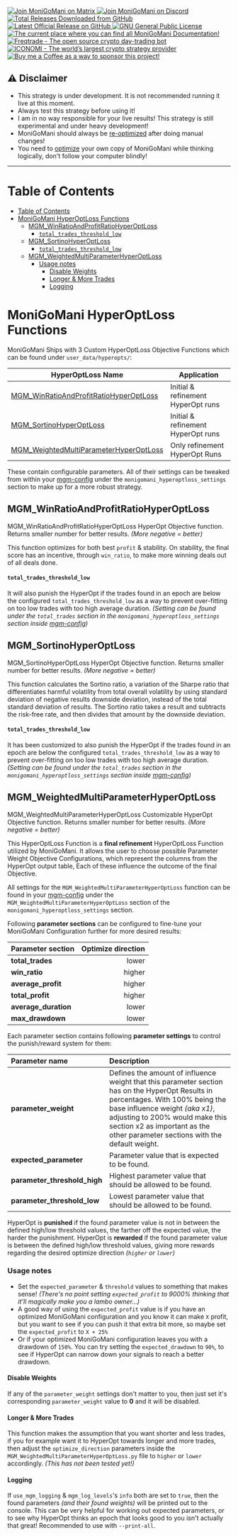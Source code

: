<p align="left">
    <a href="https://matrix.to/#/+moni-go-mani:matrix.org">
        <img src="https://img.shields.io/matrix/MoniGoMani-Testing:matrix.org?label=Matrix%20Community&logo=matrix" alt="Join MoniGoMani on Matrix">
    </a>  <a href="https://discord.gg/xFZ9bB6vEz">
        <img src="https://img.shields.io/discord/819237123009150977?label=Discord%20Server&logo=discord" alt="Join MoniGoMani on Discord">
    </a> <a href="https://github.com/Rikj000/MoniGoMani/releases">
        <img src="https://img.shields.io/github/downloads/Rikj000/MoniGoMani/total?label=Total%20Downloads&logo=github" alt="Total Releases Downloaded from GitHub">
    </a> <a href="https://github.com/Rikj000/MoniGoMani/releases/latest">
        <img src="https://img.shields.io/github/v/release/Rikj000/MoniGoMani?include_prereleases&label=Latest%20Release&logo=github" alt="Latest Official Release on GitHub">
    </a> <a href="https://github.com/Rikj000/MoniGoMani/blob/development/LICENSE">
        <img src="https://img.shields.io/github/license/Rikj000/MoniGoMani?label=License&logo=gnu" alt="GNU General Public License">
    </a> <a href="https://monigomani.readthedocs.io/">
        <img src="https://img.shields.io/badge/Docs-MoniGoMani-blue?logo=libreoffice&logoColor=white" alt="The current place where you can find all MoniGoMani Documentation!">
    </a> <a href="https://www.freqtrade.io/en/latest/">
        <img src="https://img.shields.io/badge/Trading%20Bot-Freqtrade-blue?logo=probot&logoColor=white" alt="Freqtrade - The open source crypto day-trading bot">
    </a> <a href="https://www.iconomi.com/register?ref=JdFzz">
        <img src="https://img.shields.io/badge/Join-ICONOMI-blue?logo=bitcoin&logoColor=white" alt="ICONOMI - The world’s largest crypto strategy provider">
    </a> <a href="https://www.buymeacoffee.com/Rikj000">
        <img src="https://img.shields.io/badge/-Buy%20me%20a%20Coffee!-FFDD00?logo=buy-me-a-coffee&logoColor=black" alt="Buy me a Coffee as a way to sponsor this project!">
    </a>
</p>

## ⚠️ Disclaimer
 - This strategy is under development. It is not recommended running it live at this moment.
 - Always test this strategy before using it!
 - I am in no way responsible for your live results! This strategy is still experimental and under heavy development!
 - MoniGoMani should always be [re-optimized](#how-to-optimize-monigomani) after doing manual changes!
 - You need to [optimize](#how-to-optimize-monigomani) your own copy of MoniGoMani while thinking logically, don't follow your computer blindly!
<hr>


# Table of Contents
- [Table of Contents](#table-of-contents)
- [MoniGoMani HyperOptLoss Functions](#monigomani-hyperoptloss-functions)
  - [MGM_WinRatioAndProfitRatioHyperOptLoss](#mgm_winratioandprofitratiohyperoptloss)
      - [`total_trades_threshold_low`](#total_trades_threshold_low)
  - [MGM_SortinoHyperOptLoss](#mgm_sortinohyperoptloss)
      - [`total_trades_threshold_low`](#total_trades_threshold_low-1)
  - [MGM_WeightedMultiParameterHyperOptLoss](#mgm_weightedmultiparameterhyperoptloss)
    - [Usage notes](#usage-notes)
      - [Disable Weights](#disable-weights)
      - [Longer & More Trades](#longer--more-trades)
      - [Logging](#logging)


# MoniGoMani HyperOptLoss Functions
MoniGoMani Ships with 3 Custom HyperOptLoss Objective Functions which can be found under `user_data/hyperopts/`:

| HyperOptLoss Name | Application |
| ----------------- | ----------- |
| [MGM_WinRatioAndProfitRatioHyperOptLoss](#mgm_winratioandprofitratiohyperoptloss) | Initial & refinement HyperOpt runs |
| [MGM_SortinoHyperOptLoss](#mgm_sortinohyperoptloss) | Initial & refinement HyperOpt runs |
| [MGM_WeightedMultiParameterHyperOptLoss](#mgm_weightedmultiparameterhyperoptloss) | Only refinement HyperOpt Runs |

These contain configurable parameters. All of their settings can be tweaked from within your [mgm-config](https://github.com/Rikj000/MoniGoMani/blob/development/user_data/mgm-config.example.json) under the `monigomani_hyperoptloss_settings` section to make up for a more robust strategy.

## MGM_WinRatioAndProfitRatioHyperOptLoss
MGM_WinRatioAndProfitRatioHyperOptLoss HyperOpt Objective function. Returns smaller number for better results. *(More negative = better)*

This function optimizes for both best `profit` & stability. On stability, the final score has an incentive, through `win_ratio`, to make more winning deals out of all deals done.

#### `total_trades_threshold_low`
It will also punish the HyperOpt if the trades found in an epoch are below the configured `total_trades_threshold_low` as a way to prevent over-fitting on too low trades with too high average duration.
 *(Setting can be found under the `total_trades` section in the `monigomani_hyperoptloss_settings` section inside [mgm-config](https://github.com/Rikj000/MoniGoMani/blob/development/user_data/mgm-config.example.json))*

## MGM_SortinoHyperOptLoss
MGM_SortinoHyperOptLoss HyperOpt Objective function. Returns smaller number for better results. *(More negative = better)*

This function calculates the Sortino ratio, a variation of the Sharpe ratio that differentiates harmful volatility from total overall volatility by using standard deviation of negative results downside deviation, instead of the total standard deviation of results. 
The Sortino ratio takes a result and subtracts the risk-free rate, and then divides that amount by the downside deviation.

#### `total_trades_threshold_low`
It has been customized to also punish the HyperOpt if the trades found in an epoch are below the configured `total_trades_threshold_low` as a way to prevent over-fitting on too low trades with too high average duration.
 *(Setting can be found under the `total_trades` section in the `monigomani_hyperoptloss_settings` section inside [mgm-config](https://github.com/Rikj000/MoniGoMani/blob/development/user_data/mgm-config.example.json))*


## MGM_WeightedMultiParameterHyperOptLoss
MGM_WeightedMultiParameterHyperOptLoss Customizable HyperOpt Objective function. Returns smaller number for better results. *(More negative = better)*

This HyperOptLoss Function is a **final refinement** HyperOptLoss Function utilized by MoniGoMani.
It allows the user to choose possible Parameter Weight Objective Configurations, which represent the columns from the HyperOpt output table,
Each of these influence the outcome of the final Objective.

All settings for the `MGM_WeightedMultiParameterHyperOptLoss` function can be found in your [mgm-config]([mgm-config.json](https://github.com/Rikj000/MoniGoMani/blob/development/user_data/mgm-config.example.json)) under the `MGM_WeightedMultiParameterHyperOptLoss` section of the `monigomani_hyperoptloss_settings` section.

Following **parameter sections** can be configured to fine-tune your MoniGoMani Configuration further for more desired results:

| Parameter section    | Optimize direction |
| :------------------- | -----------------: |
| **total_trades**     | lower              |
| **win_ratio**        | higher             |
| **average_profit**   | higher             |
| **total_profit**     | higher             |
| **average_duration** | lower              |
| **max_drawdown**     | lower              |

Each parameter section contains following **parameter settings** to control the punish/reward system for them:

| Parameter name               | Description |
| :--------------------------- | :---------- |
| **parameter_weight**         | Defines the amount of influence weight that this parameter section has on the HyperOpt Results in percentages. With 100% being the base influence weight *(aka x1)*, adjusting to 200% would make this section x2 as important as the other parameter sections with the default weight. |
| **expected_parameter**       | Parameter value that is expected to be found. |
| **parameter_threshold_high** | Highest parameter value that should be allowed to be found. |
| **parameter_threshold_low**  | Lowest parameter value that should be allowed to be found. |

HyperOpt is **punished** if the found parameter value is not in between the defined high/low threshold values, the farther off the expected value, the harder the punishment.
HyperOpt is **rewarded** if the found parameter value is between the defined high/low threshold values, giving more rewards regarding the desired optimize direction *(`higher` or `lower`)*

### Usage notes
- Set the `expected_parameter` & `threshold` values to something that makes sense!
*(There's no point setting `expected_profit` to 9000% thinking that it'll magically make you a lambo owner...)*
- A good way of using the `expected_profit` value is if you have an optimized MoniGoMani configuration and you know it can make `X` profit, but you want to see if you can push it that extra bit more, so maybe set the `expected_profit` to `X + 25%`
- Or if your optimized MoniGoMani configuration leaves you with a drawdown of `150%`. You can try setting the `expected_drawdown` to `90%`, to see if HyperOpt can narrow down your signals to reach a better drawdown.

#### Disable Weights
If any of the `parameter_weight` settings don't matter to you, then just set it's corresponding `parameter_weight` value to **0** and it will be disabled.
#### Longer & More Trades
This function makes the assumption that you want shorter and less trades, if you for example want it to HyperOpt towards longer and more trades, then adjust the `optimize_direction` parameters inside the `MGM_WeightedMultiParameterHyperOptLoss.py` file to `higher` or `lower` accordingly. *(This has not been tested yet!)*
#### Logging
If `use_mgm_logging` & `mgm_log_levels`'s `info` both are set to `true`, then the found parameters *(and their found weights)* will be printed out to the console. This can be very helpful for working out expected parameters, or to see why HyperOpt thinks an epoch that looks good to you isn't actually that great! Recommended to use with `--print-all`.